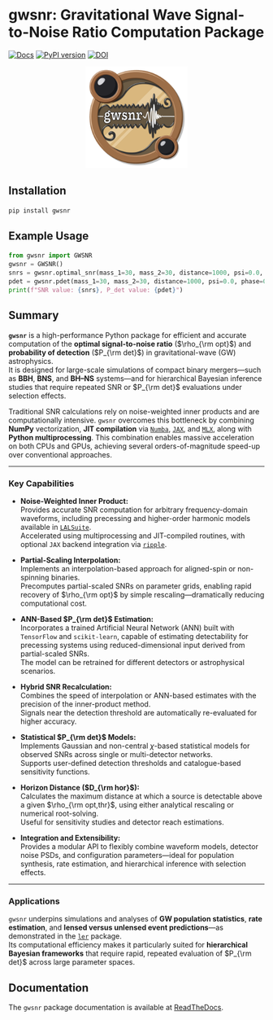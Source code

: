 # gwsnr: Gravitational Wave Signal-to-Noise Ratio Computation Package
[![Docs](https://img.shields.io/badge/docs-GitHub%20Pages-orange)](https://hemantaph.github.io/gwsnr/) [![PyPI version](https://badge.fury.io/py/ler.svg)](https://badge.fury.io/py/gwsnr) [![DOI](https://zenodo.org/badge/626733473.svg)]()


<p align="center">
  <img src="docs/_static/logo.png" alt="Your Logo" width="200" height="200">
</p>

## Installation

```bash
pip install gwsnr
```

## Example Usage

```python
from gwsnr import GWSNR
gwsnr = GWSNR()
snrs = gwsnr.optimal_snr(mass_1=30, mass_2=30, distance=1000, psi=0.0, phase=0.0, geocent_time=1246527224.169434, ra=0.0, dec=0.0)
pdet = gwsnr.pdet(mass_1=30, mass_2=30, distance=1000, psi=0.0, phase=0.0, geocent_time=1246527224.169434, ra=0.0, dec=0.0)
print(f"SNR value: {snrs}, P_det value: {pdet}")
```

## Summary

**`gwsnr`** is a high-performance Python package for efficient and accurate computation of the **optimal signal-to-noise ratio** ($\rho_{\rm opt}$) and **probability of detection** ($P_{\rm det}$) in gravitational-wave (GW) astrophysics.  
It is designed for large-scale simulations of compact binary mergers—such as **BBH**, **BNS**, and **BH–NS** systems—and for hierarchical Bayesian inference studies that require repeated SNR or $P_{\rm det}$ evaluations under selection effects.

Traditional SNR calculations rely on noise-weighted inner products and are computationally intensive. `gwsnr` overcomes this bottleneck by combining **NumPy** vectorization, **JIT compilation** via [`Numba`](https://numba.pydata.org/), [`JAX`](https://github.com/google/jax), and [`MLX`](https://ml-explore.github.io/mlx/), along with **Python multiprocessing**. This combination enables massive acceleration on both CPUs and GPUs, achieving several orders-of-magnitude speed-up over conventional approaches.

---

### Key Capabilities

- **Noise-Weighted Inner Product:**  
  Provides accurate SNR computation for arbitrary frequency-domain waveforms, including precessing and higher-order harmonic models available in [`LALSuite`](https://lscsoft.docs.ligo.org/lalsuite/lalsimulation/).  
  Accelerated using multiprocessing and JIT-compiled routines, with optional `JAX` backend integration via [`ripple`](https://github.com/tedwards2412/ripple).

- **Partial-Scaling Interpolation:**  
  Implements an interpolation-based approach for aligned-spin or non-spinning binaries.  
  Precomputes partial-scaled SNRs on parameter grids, enabling rapid recovery of $\rho_{\rm opt}$ by simple rescaling—dramatically reducing computational cost.

- **ANN-Based $P_{\rm det}$ Estimation:**  
  Incorporates a trained Artificial Neural Network (ANN) built with `TensorFlow` and `scikit-learn`, capable of estimating detectability for precessing systems using reduced-dimensional input derived from partial-scaled SNRs.  
  The model can be retrained for different detectors or astrophysical scenarios.

- **Hybrid SNR Recalculation:**  
  Combines the speed of interpolation or ANN-based estimates with the precision of the inner-product method.  
  Signals near the detection threshold are automatically re-evaluated for higher accuracy.

- **Statistical $P_{\rm det}$ Models:**  
  Implements Gaussian and non-central $\chi$-based statistical models for observed SNRs across single or multi-detector networks.  
  Supports user-defined detection thresholds and catalogue-based sensitivity functions.

- **Horizon Distance ($D_{\rm hor}$):**  
  Calculates the maximum distance at which a source is detectable above a given $\rho_{\rm opt,thr}$, using either analytical rescaling or numerical root-solving.  
  Useful for sensitivity studies and detector reach estimations.

- **Integration and Extensibility:**  
  Provides a modular API to flexibly combine waveform models, detector noise PSDs, and configuration parameters—ideal for population synthesis, rate estimation, and hierarchical inference with selection effects.

---

### Applications

`gwsnr` underpins simulations and analyses of **GW population statistics**, **rate estimation**, and **lensed versus unlensed event predictions**—as demonstrated in the [`ler`](https://ler.readthedocs.io/en/latest/) package.  
Its computational efficiency makes it particularly suited for **hierarchical Bayesian frameworks** that require rapid, repeated evaluation of $P_{\rm det}$ across large parameter spaces.

## Documentation

The `gwsnr` package documentation is available at [ReadTheDocs](https://gwsnr.hemantaph.com).


